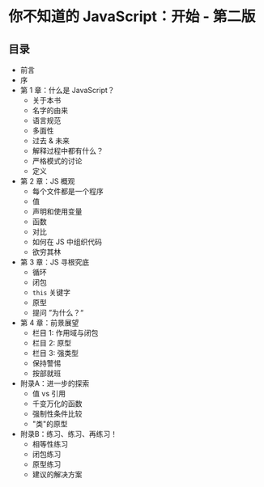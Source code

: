 # 你不知道的 JavaScript：开始 - 第二版

## 目录

* 前言
* 序
* 第 1 章：什么是 JavaScript？
    * 关于本书
    * 名字的由来
    * 语言规范
    * 多面性
    * 过去 & 未来
    * 解释过程中都有什么？
    * 严格模式的讨论
    * 定义
* 第 2 章：JS 概观
    * 每个文件都是一个程序
    * 值
    * 声明和使用变量
    * 函数
    * 对比
    * 如何在 JS 中组织代码
    * 欲穷其林
* 第 3 章：JS 寻根究底
    * 循环
    * 闭包
    * `this` 关键字
    * 原型
    * 提问 ”为什么？“
* 第 4 章：前景展望
    * 栏目 1: 作用域与闭包
    * 栏目 2: 原型
    * 栏目 3: 强类型
    * 保持警惕
    * 按部就班
* 附录A：进一步的探索
    * 值 vs 引用
    * 千变万化的函数
    * 强制性条件比较
    * "类"的原型
* 附录B：练习、练习、再练习！
    * 相等性练习
    * 闭包练习
    * 原型练习
    * 建议的解决方案
